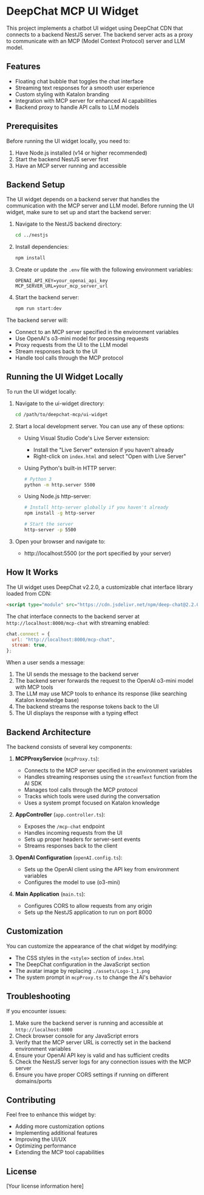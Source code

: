# DeepChat MCP UI Widget

This project implements a chatbot UI widget using DeepChat CDN that connects to a backend NestJS server. The backend server acts as a proxy to communicate with an MCP (Model Context Protocol) server and LLM model.

## Features

- Floating chat bubble that toggles the chat interface
- Streaming text responses for a smooth user experience
- Custom styling with Katalon branding
- Integration with MCP server for enhanced AI capabilities
- Backend proxy to handle API calls to LLM models

## Prerequisites

Before running the UI widget locally, you need to:

1. Have Node.js installed (v14 or higher recommended)
2. Start the backend NestJS server first
3. Have an MCP server running and accessible

## Backend Setup

The UI widget depends on a backend server that handles the communication with the MCP server and LLM model. Before running the UI widget, make sure to set up and start the backend server:

1. Navigate to the NestJS backend directory:
   ```bash
   cd ../nestjs
   ```

2. Install dependencies:
   ```bash
   npm install
   ```

3. Create or update the `.env` file with the following environment variables:
   ```
   OPENAI_API_KEY=your_openai_api_key
   MCP_SERVER_URL=your_mcp_server_url
   ```

4. Start the backend server:
   ```bash
   npm run start:dev
   ```

The backend server will:
- Connect to an MCP server specified in the environment variables
- Use OpenAI's o3-mini model for processing requests
- Proxy requests from the UI to the LLM model
- Stream responses back to the UI
- Handle tool calls through the MCP protocol

## Running the UI Widget Locally

To run the UI widget locally:

1. Navigate to the ui-widget directory:
   ```bash
   cd /path/to/deepchat-mcp/ui-widget
   ```

2. Start a local development server. You can use any of these options:

   - Using Visual Studio Code's Live Server extension:
     - Install the "Live Server" extension if you haven't already
     - Right-click on `index.html` and select "Open with Live Server"

   - Using Python's built-in HTTP server:
     ```bash
     # Python 3
     python -m http.server 5500
     ```

   - Using Node.js http-server:
     ```bash
     # Install http-server globally if you haven't already
     npm install -g http-server
     
     # Start the server
     http-server -p 5500
     ```

3. Open your browser and navigate to:
   - http://localhost:5500 (or the port specified by your server)

## How It Works

The UI widget uses DeepChat v2.2.0, a customizable chat interface library loaded from CDN:

```html
<script type="module" src="https://cdn.jsdelivr.net/npm/deep-chat@2.2.0/dist/deepChat.min.js"></script>
```

The chat interface connects to the backend server at `http://localhost:8000/mcp-chat` with streaming enabled:

```javascript
chat.connect = {
  url: "http://localhost:8000/mcp-chat",
  stream: true,
};
```

When a user sends a message:
1. The UI sends the message to the backend server
2. The backend server forwards the request to the OpenAI o3-mini model with MCP tools
3. The LLM may use MCP tools to enhance its response (like searching Katalon knowledge base)
4. The backend streams the response tokens back to the UI
5. The UI displays the response with a typing effect

## Backend Architecture

The backend consists of several key components:

1. **MCPProxyService** (`mcpProxy.ts`):
   - Connects to the MCP server specified in the environment variables
   - Handles streaming responses using the `streamText` function from the AI SDK
   - Manages tool calls through the MCP protocol
   - Tracks which tools were used during the conversation
   - Uses a system prompt focused on Katalon knowledge

2. **AppController** (`app.controller.ts`):
   - Exposes the `/mcp-chat` endpoint
   - Handles incoming requests from the UI
   - Sets up proper headers for server-sent events
   - Streams responses back to the client

3. **OpenAI Configuration** (`openAI.config.ts`):
   - Sets up the OpenAI client using the API key from environment variables
   - Configures the model to use (o3-mini)

4. **Main Application** (`main.ts`):
   - Configures CORS to allow requests from any origin
   - Sets up the NestJS application to run on port 8000

## Customization

You can customize the appearance of the chat widget by modifying:

- The CSS styles in the `<style>` section of `index.html`
- The DeepChat configuration in the JavaScript section
- The avatar image by replacing `./assets/Logo-1_1.png`
- The system prompt in `mcpProxy.ts` to change the AI's behavior

## Troubleshooting

If you encounter issues:

1. Make sure the backend server is running and accessible at `http://localhost:8000`
2. Check browser console for any JavaScript errors
3. Verify that the MCP server URL is correctly set in the backend environment variables
4. Ensure your OpenAI API key is valid and has sufficient credits
5. Check the NestJS server logs for any connection issues with the MCP server
6. Ensure you have proper CORS settings if running on different domains/ports

## Contributing

Feel free to enhance this widget by:
- Adding more customization options
- Implementing additional features
- Improving the UI/UX
- Optimizing performance
- Extending the MCP tool capabilities

## License

[Your license information here]
